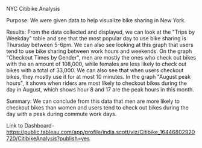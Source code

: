 NYC Citibike Analysis

Purpose: We were given data to help visualize bike sharing in New York.

Results:
From the data collected and displayed, we can look at the "Trips by Weekday" table and see that the most popular day to use bike sharing is Thursday between 5-6pm. We can also see looking at this graph that users tend to use bike sharing between work hours and weekends. On the graph "Checkout Times by Gender", men are mostly the ones who check out bikes with the an amount of 108,000, while females are less likely to check out bikes with a total of 33,000. We can also see that when users checkout bikes, they mostly use it for at most 10 minutes. In the graph "August peak hours", it shows when riders are most likely to checkout bikes during the day in August, which shows hour 8 and 17 are the peak hours in this month.

Summary:
We can conclude from this data that men are more likely to checkout bikes than women and users tend to check out bikes during the day with a peak during commute work days. 

Link to Dashboard- https://public.tableau.com/app/profile/india.scott/viz/Citibike_16446802920720/CitibikeAnalysis?publish=yes

